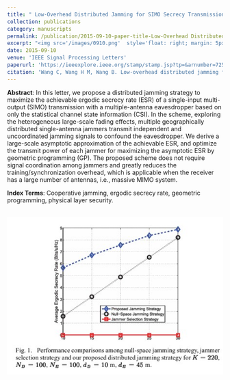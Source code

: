 ```yaml
---
title: " Low-Overhead Distributed Jamming for SIMO Secrecy Transmission with Statistical CSI"
collection: publications
category: manuscripts
permalink: /publication/2015-09-10-paper-title-Low-Overhead Distributed Jamming for SIMO Secrecy Transmission with Statistical CSI
excerpt: "<img src='/images/0910.png'  style='float: right; margin: 5px;' width='300px'>The paper proposes a low-overhead distributed jamming strategy to enhance SIMO secrecy transmission, optimizing jamming power based on statistical CSI for better physical layer security in massive MIMO systems."
date: 2015-09-10
venue: 'IEEE Signal Processing Letters'
paperurl: 'https://ieeexplore.ieee.org/stamp/stamp.jsp?tp=&arnumber=7254134'
citation: 'Wang C, Wang H M, Wang B. Low-overhead distributed jamming for SIMO secrecy transmission with statistical CSI[J]. IEEE Signal Processing Letters, 2015, 22(12): 2294-2298.'
---
```



**Abstract**: In this letter, we propose a distributed jamming strategy to maximize the achievable ergodic secrecy rate (ESR) of a single-input multi-output (SIMO) transmission with a multiple-antenna eavesdropper based on only the statistical channel state information (CSI). In the scheme, exploring the heterogeneous large-scale fading effects, multiple geographically distributed single-antenna jammers transmit independent and uncoordinated jamming signals to confound the eavesdropper. We derive a large-scale asymptotic approximation of the achievable ESR, and optimize the transmit power of each jammer for maximizing the asymptotic ESR by geometric programming (GP). The proposed scheme does not require signal coordination among jammers and greatly reduces the training/synchronization overhead, which is applicable when the receiver has a large number of antennas, i.e., massive MIMO system.


**Index Terms**: Cooperative jamming, ergodic secrecy rate, geometric programming, physical layer security.


<br/><img src='/images/LOD.png' width = "600">
